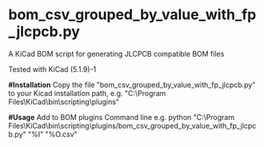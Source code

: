 # bom_csv_grouped_by_value_with_fp_jlcpcb.py
A KiCad BOM script for generating JLCPCB compatible BOM files

Tested with KiCad (5.1.9)-1

**#Installation**
Copy the file "bom_csv_grouped_by_value_with_fp_jlcpcb.py" to your Kicad installation path, e.g. "C:\Program Files\KiCad\bin\scripting\plugins"

**#Usage**
Add to BOM plugins
Command line e.g. python "C:\Program Files\KiCad\bin\scripting\plugins/bom_csv_grouped_by_value_with_fp_jlcpcb.py" "%I" "%O.csv"
